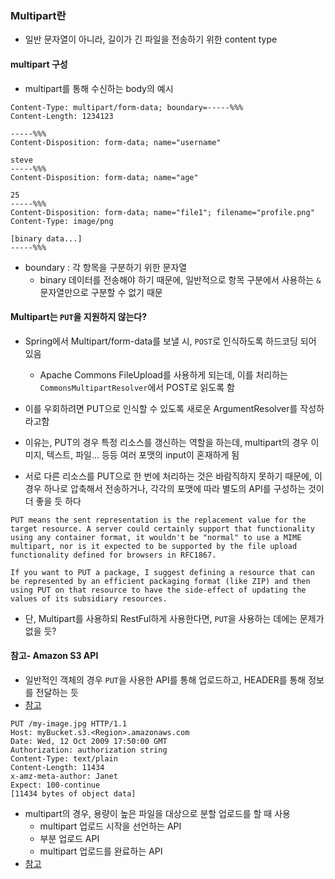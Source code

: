 ### Multipart란
- 일반 문자열이 아니라, 길이가 긴 파일을 전송하기 위한 content type
#### multipart 구성
- multipart를 통해 수신하는 body의 예시
```text
Content-Type: multipart/form-data; boundary=-----%%%
Content-Length: 1234123

-----%%%
Content-Disposition: form-data; name="username"

steve
-----%%%
Content-Disposition: form-data; name="age"

25
-----%%%
Content-Disposition: form-data; name="file1"; filename="profile.png"
Content-Type: image/png

[binary data...]
-----%%%
```

- boundary : 각 항목을 구분하기 위한 문자열
  - binary 데이터를 전송해야 하기 때문에, 일반적으로 항목 구분에서 사용하는 `&` 문자열만으로 구분할 수 없기 때문
#### Multipart는 `PUT`을 지원하지 않는다?
- Spring에서 Multipart/form-data를 보낼 시, `POST`로 인식하도록 하드코딩 되어 있음
  - Apache Commons FileUpload를 사용하게 되는데, 이를 처리하는 `CommonsMultipartResolver`에서 POST로 읽도록 함
- 이를 우회하려면 PUT으로 인식할 수 있도록 새로운 ArgumentResolver를 작성하라고함

- 이유는, PUT의 경우 특정 리소스를 갱신하는 역할을 하는데, multipart의 경우 이미지, 텍스트, 파일... 등등 여러 포맷의 input이 혼재하게 됨
- 서로 다른 리소스를 PUT으로 한 번에 처리하는 것은 바람직하지 못하기 때문에, 이 경우 하나로 압축해서 전송하거나, 각각의 포맷에 따라 별도의 API를 구성하는 것이 더 좋을 듯 하다
```text
PUT means the sent representation is the replacement value for the target resource. A server could certainly support that functionality using any container format, it wouldn't be "normal" to use a MIME multipart, nor is it expected to be supported by the file upload functionality defined for browsers in RFC1867.

If you want to PUT a package, I suggest defining a resource that can be represented by an efficient packaging format (like ZIP) and then using PUT on that resource to have the side-effect of updating the values of its subsidiary resources.
```
- 단, Multipart를 사용하되 RestFul하게 사용한다면, `PUT`을 사용하는 데에는 문제가 없을 듯?
#### 참고- Amazon S3 API
- 일반적인 객체의 경우 `PUT`을 사용한 API를 통해 업로드하고, HEADER를 통해 정보를 전달하는 듯
- [참고](https://docs.aws.amazon.com/AmazonS3/latest/API/API_PutObject.html)
```text
PUT /my-image.jpg HTTP/1.1
Host: myBucket.s3.<Region>.amazonaws.com
Date: Wed, 12 Oct 2009 17:50:00 GMT
Authorization: authorization string
Content-Type: text/plain
Content-Length: 11434
x-amz-meta-author: Janet
Expect: 100-continue
[11434 bytes of object data]
```
- multipart의 경우, 용량이 높은 파일을 대상으로 분할 업로드를 할 때 사용
  - multipart 업로드 시작을 선언하는 API
  - 부분 업로드 API
  - multipart 업로드를 완료하는 API
- [참고](https://docs.aws.amazon.com/ko_kr/AmazonS3/latest/userguide/mpuoverview.html)
